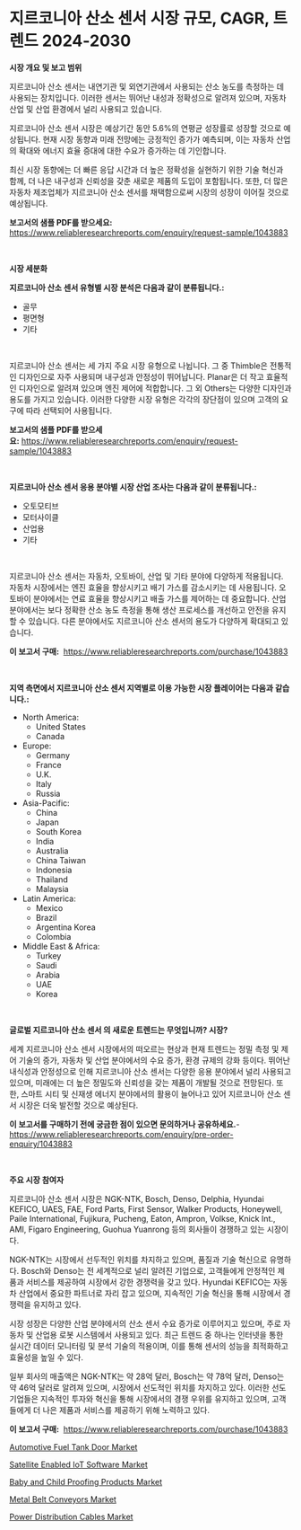 <p><h1>지르코니아 산소 센서 시장 규모, CAGR, 트렌드 2024-2030</h1></p><p><strong>시장 개요 및 보고 범위</strong></p>
<p><p>지르코니아 산소 센서는 내연기관 및 외연기관에서 사용되는 산소 농도를 측정하는 데 사용되는 장치입니다. 이러한 센서는 뛰어난 내성과 정확성으로 알려져 있으며, 자동차 산업 및 산업 환경에서 널리 사용되고 있습니다.</p><p>지르코니아 산소 센서 시장은 예상기간 동안 5.6%의 연평균 성장률로 성장할 것으로 예상됩니다. 현재 시장 동향과 미래 전망에는 긍정적인 증가가 예측되며, 이는 자동차 산업의 확대와 에너지 효율 증대에 대한 수요가 증가하는 데 기인합니다.</p><p>최신 시장 동향에는 더 빠른 응답 시간과 더 높은 정확성을 실현하기 위한 기술 혁신과 함께, 더 나은 내구성과 신뢰성을 갖춘 새로운 제품의 도입이 포함됩니다. 또한, 더 많은 자동차 제조업체가 지르코니아 산소 센서를 채택함으로써 시장의 성장이 이어질 것으로 예상됩니다.</p></p>
<p><strong>보고서의 샘플 PDF를 받으세요:</strong> <a href="https://www.reliableresearchreports.com/enquiry/request-sample/1043883">https://www.reliableresearchreports.com/enquiry/request-sample/1043883</a></p>
<p>&nbsp;</p>
<p><strong>시장 세분화</strong></p>
<p><strong>지르코니아 산소 센서 유형별 시장 분석은 다음과 같이 분류됩니다.:</strong></p>
<p><ul><li>골무</li><li>평면형</li><li>기타</li></ul></p>
<p>&nbsp;</p>
<p><p>지르코니아 산소 센서는 세 가지 주요 시장 유형으로 나뉩니다. 그 중 Thimble은 전통적인 디자인으로 자주 사용되며 내구성과 안정성이 뛰어납니다. Planar은 더 작고 효율적인 디자인으로 알려져 있으며 엔진 제어에 적합합니다. 그 외 Others는 다양한 디자인과 용도를 가지고 있습니다. 이러한 다양한 시장 유형은 각각의 장단점이 있으며 고객의 요구에 따라 선택되어 사용됩니다.</p></p>
<p><strong>보고서의 샘플 PDF를 받으세요:</strong>&nbsp;<a href="https://www.reliableresearchreports.com/enquiry/request-sample/1043883">https://www.reliableresearchreports.com/enquiry/request-sample/1043883</a></p>
<p>&nbsp;</p>
<p><strong> 지르코니아 산소 센서 응용 분야별 시장 산업 조사는 다음과 같이 분류됩니다.:</strong></p>
<p><ul><li>오토모티브</li><li>모터사이클</li><li>산업용</li><li>기타</li></ul></p>
<p>&nbsp;</p>
<p><p>지르코니아 산소 센서는 자동차, 오토바이, 산업 및 기타 분야에 다양하게 적용됩니다. 자동차 시장에서는 엔진 효율을 향상시키고 배기 가스를 감소시키는 데 사용됩니다. 오토바이 분야에서는 연료 효율을 향상시키고 배출 가스를 제어하는 데 중요합니다. 산업 분야에서는 보다 정확한 산소 농도 측정을 통해 생산 프로세스를 개선하고 안전을 유지할 수 있습니다. 다른 분야에서도 지르코니아 산소 센서의 용도가 다양하게 확대되고 있습니다.</p></p>
<p><strong>이 보고서 구매:</strong>&nbsp; <a href="https://www.reliableresearchreports.com/purchase/1043883">https://www.reliableresearchreports.com/purchase/1043883</a></p>
<p>&nbsp;</p>
<p><strong>지역 측면에서 지르코니아 산소 센서 지역별로 이용 가능한 시장 플레이어는 다음과 같습니다.:</strong></p>
<p><ul>
    <li>
        North America:
        <ul>
            <li>United States</li>
            <li>Canada</li>
        </ul>
    </li>
    <li>
        Europe:
        <ul>
            <li>Germany</li>
            <li>France</li>
            <li>U.K.</li>
            <li>Italy</li>
            <li>Russia</li>
        </ul>
    </li>
    <li>
        Asia-Pacific:
        <ul>
            <li>China</li>
            <li>Japan</li>
            <li>South Korea</li>
            <li>India</li>
            <li>Australia</li>
            <li>China Taiwan</li>
            <li>Indonesia</li>
            <li>Thailand</li>
            <li>Malaysia</li>
        </ul>
    </li>
    <li>
        Latin America:
        <ul>
            <li>Mexico</li>
            <li>Brazil</li>
            <li>Argentina Korea</li>
            <li>Colombia</li>
        </ul>
    </li>
    <li>
        Middle East & Africa:
        <ul>
            <li>Turkey</li>
            <li>Saudi</li>
            <li>Arabia</li>
            <li>UAE</li>
            <li>Korea</li>
        </ul>
    </li>
    </ul></p>
<p>&nbsp;</p>
<p><strong>글로벌 지르코니아 산소 센서 의 새로운 트렌드는 무엇입니까? 시장?</strong></p>
<p><p>세계 지르코니아 산소 센서 시장에서의 떠오르는 현상과 현재 트렌드는 정밀 측정 및 제어 기술의 증가, 자동차 및 산업 분야에서의 수요 증가, 환경 규제의 강화 등이다. 뛰어난 내식성과 안정성으로 인해 지르코니아 산소 센서는 다양한 응용 분야에서 널리 사용되고 있으며, 미래에는 더 높은 정밀도와 신뢰성을 갖는 제품이 개발될 것으로 전망된다. 또한, 스마트 시티 및 신재생 에너지 분야에서의 활용이 늘어나고 있어 지르코니아 산소 센서 시장은 더욱 발전할 것으로 예상된다.</p></p>
<p><strong>이 보고서를 구매하기 전에 궁금한 점이 있으면 문의하거나 공유하세요.</strong>- <a href="https://www.reliableresearchreports.com/enquiry/pre-order-enquiry/1043883">https://www.reliableresearchreports.com/enquiry/pre-order-enquiry/1043883</a></p>
<p>&nbsp;</p>
<p><strong>주요 시장 참여자</strong></p>
<p><p>지르코니아 산소 센서 시장은 NGK-NTK, Bosch, Denso, Delphia, Hyundai KEFICO, UAES, FAE, Ford Parts, First Sensor, Walker Products, Honeywell, Paile International, Fujikura, Pucheng, Eaton, Ampron, Volkse, Knick Int., AMI, Figaro Engineering, Guohua Yuanrong 등의 회사들이 경쟁하고 있는 시장이다. </p><p>NGK-NTK는 시장에서 선두적인 위치를 차지하고 있으며, 품질과 기술 혁신으로 유명하다. Bosch와 Denso는 전 세계적으로 널리 알려진 기업으로, 고객들에게 안정적인 제품과 서비스를 제공하여 시장에서 강한 경쟁력을 갖고 있다. Hyundai KEFICO는 자동차 산업에서 중요한 파트너로 자리 잡고 있으며, 지속적인 기술 혁신을 통해 시장에서 경쟁력을 유지하고 있다.</p><p>시장 성장은 다양한 산업 분야에서의 산소 센서 수요 증가로 이루어지고 있으며, 주로 자동차 및 산업용 로봇 시스템에서 사용되고 있다. 최근 트렌드 중 하나는 인터넷을 통한 실시간 데이터 모니터링 및 분석 기술의 적용이며, 이를 통해 센서의 성능을 최적화하고 효율성을 높일 수 있다.</p><p>일부 회사의 매출액은 NGK-NTK는 약 28억 달러, Bosch는 약 78억 달러, Denso는 약 46억 달러로 알려져 있으며, 시장에서 선도적인 위치를 차지하고 있다. 이러한 선도 기업들은 지속적인 투자와 혁신을 통해 시장에서의 경쟁 우위를 유지하고 있으며, 고객들에게 더 나은 제품과 서비스를 제공하기 위해 노력하고 있다.</p></p>
<p><strong>이 보고서 구매:</strong>&nbsp;&nbsp;<a href="https://www.reliableresearchreports.com/purchase/1043883">https://www.reliableresearchreports.com/purchase/1043883</a></p>
<p><p><a href="https://github.com/Krish2023na/Market-Research-Report-List-3/blob/main/automotive-fuel-tank-door-market.md">Automotive Fuel Tank Door Market</a></p><p><a href="https://issuu.com/reportprime-2/docs/satellite-enabled-iot-software-market-size-2030.pp">Satellite Enabled IoT Software Market</a></p><p><a href="https://boundless-drawbridge-702.notion.site/Baby-and-Child-Proofing-Products-Market-Size-Furnishes-Valuable-Information-Encompassing-Market-Shar-59ca65dba6c24d52803768a8dcd13d20">Baby and Child Proofing Products Market</a></p><p><a href="https://view.publitas.com/reportprime-1/metal-belt-conveyors-market-size-and-examines-its-market-scope-with-a-primary-focus-on-growth-opportunities-and-forecasted-trends-spanning-from-2023-to-2030/">Metal Belt Conveyors Market</a></p><p><a href="https://view.publitas.com/reportprime-1/power-distribution-cables-market-provides-detailed-segmentation-of-this-market-based-on-type-application-and-region-and-forecast-for-the-period-from-2024-2031/">Power Distribution Cables Market</a></p></p>
